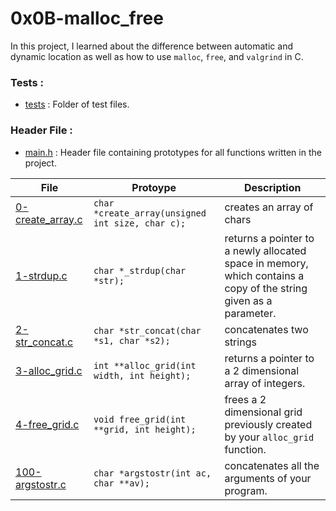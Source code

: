 # 0x0B-malloc_free

In this project, I learned about the difference between automatic and dynamic location as well as how to use `malloc`, `free`, and `valgrind` in C.

### Tests :
+ [tests](https://github.com/bdbaraban/holbertonschool-low_level_programming/blob/master/0x0A-malloc_free/tests) : Folder of test files.

### Header File :
+ [main.h](https://github.com/bdbaraban/holbertonschool-low_level_programming/blob/master/0x0A-malloc_free/main.h) : Header file containing prototypes for all functions written in the project.

| File         | Protoype | Description |
| --------- | -------- | ---------- |
| [0-create_array.c](https://github.com/BigGtpoint/alx-low_level_programming/blob/main/0x0B-malloc_free/0-create_array.c) | `char *create_array(unsigned int size, char c);` | creates an array of chars |
| [1-strdup.c](https://github.com/BigGtpoint/alx-low_level_programming/blob/main/0x0B-malloc_free/1-strdup.c) | `char *_strdup(char *str);` | returns a pointer to a newly allocated space in memory, which contains a copy of the string given as a parameter. |
| [2-str_concat.c](https://github.com/BigGtpoint/alx-low_level_programming/blob/main/0x0B-malloc_free/2-str_concat.c) | `char *str_concat(char *s1, char *s2);` | concatenates two strings |
| [3-alloc_grid.c](https://github.com/BigGtpoint/alx-low_level_programming/blob/main/0x0B-malloc_free/3-alloc_grid.c) | `int **alloc_grid(int width, int height);` | returns a pointer to a 2 dimensional array of integers. |
| [4-free_grid.c](https://github.com/BigGtpoint/alx-low_level_programming/blob/main/0x0B-malloc_free/4-free_grid.c) | `void free_grid(int **grid, int height);` | frees a 2 dimensional grid previously created by your `alloc_grid` function. |
| [100-argstostr.c](https://github.com/BigGtpoint/alx-low_level_programming/blob/main/0x0B-malloc_free/100-argstostr.c) | `char *argstostr(int ac, char **av);` | concatenates all the arguments of your program. |
